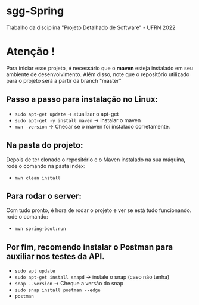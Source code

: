 # sgg-Spring
Trabalho da disciplina "Projeto Detalhado de Software" - UFRN 2022

# Atenção !

Para iniciar esse projeto, é necessário que o **maven** esteja instalado em seu ambiente de desenvolvimento. Além disso, note que o repositório utilizado para o projeto será a partir da branch "master"

## Passo a passo para instalação no Linux:

- `sudo apt-get update` -> atualizar o apt-get
- `sudo apt-get -y install maven` -> instalar o maven
- `mvn -version` -> Checar se o maven foi instalado corretamente.


## Na pasta do projeto:

Depois de ter clonado o repositório e o Maven instalado na sua máquina, rode o comando na pasta index:
- `mvn clean install`

## Para rodar o server: 

Com tudo pronto, é hora de rodar o projeto e ver se está tudo funcionando. rode o comando:
- `mvn spring-boot:run`

## Por fim, recomendo instalar o Postman para auxiliar nos testes da API. 
- `sudo apt update`
- `sudo apt-get install snapd` -> instale o snap (caso não tenha)
- `snap --version` -> Cheque a versão do snap
- `sudo snap install postman --edge`
- `postman`




